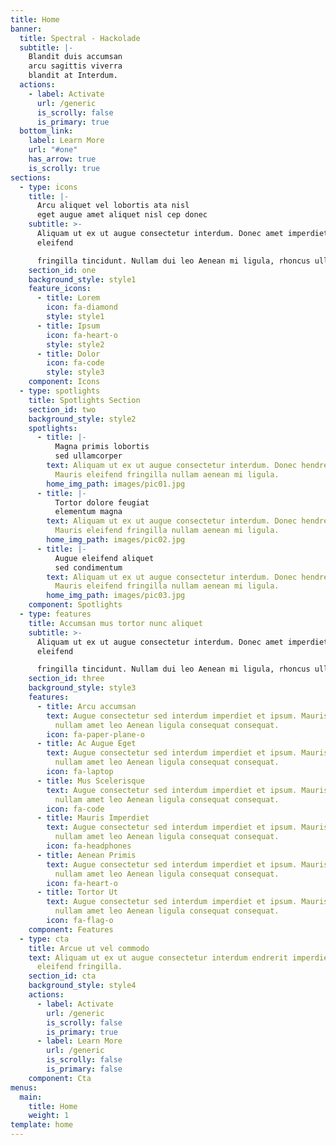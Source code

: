 ```yaml
---
title: Home
banner:
  title: Spectral - Hackolade
  subtitle: |-
    Blandit duis accumsan  
    arcu sagittis viverra  
    blandit at Interdum.
  actions:
    - label: Activate
      url: /generic
      is_scrolly: false
      is_primary: true
  bottom_link:
    label: Learn More
    url: "#one"
    has_arrow: true
    is_scrolly: true
sections:
  - type: icons
    title: |-
      Arcu aliquet vel lobortis ata nisl
      eget augue amet aliquet nisl cep donec
    subtitle: >-
      Aliquam ut ex ut augue consectetur interdum. Donec amet imperdiet
      eleifend  

      fringilla tincidunt. Nullam dui leo Aenean mi ligula, rhoncus ullamcorper.  
    section_id: one
    background_style: style1
    feature_icons:
      - title: Lorem
        icon: fa-diamond
        style: style1
      - title: Ipsum
        icon: fa-heart-o
        style: style2
      - title: Dolor
        icon: fa-code
        style: style3
    component: Icons
  - type: spotlights
    title: Spotlights Section
    section_id: two
    background_style: style2
    spotlights:
      - title: |-
          Magna primis lobortis
          sed ullamcorper
        text: Aliquam ut ex ut augue consectetur interdum. Donec hendrerit imperdiet.
          Mauris eleifend fringilla nullam aenean mi ligula.
        home_img_path: images/pic01.jpg
      - title: |-
          Tortor dolore feugiat
          elementum magna
        text: Aliquam ut ex ut augue consectetur interdum. Donec hendrerit imperdiet.
          Mauris eleifend fringilla nullam aenean mi ligula.
        home_img_path: images/pic02.jpg
      - title: |-
          Augue eleifend aliquet
          sed condimentum
        text: Aliquam ut ex ut augue consectetur interdum. Donec hendrerit imperdiet.
          Mauris eleifend fringilla nullam aenean mi ligula.
        home_img_path: images/pic03.jpg
    component: Spotlights
  - type: features
    title: Accumsan mus tortor nunc aliquet
    subtitle: >-
      Aliquam ut ex ut augue consectetur interdum. Donec amet imperdiet
      eleifend  

      fringilla tincidunt. Nullam dui leo Aenean mi ligula, rhoncus ullamcorper.
    section_id: three
    background_style: style3
    features:
      - title: Arcu accumsan
        text: Augue consectetur sed interdum imperdiet et ipsum. Mauris lorem tincidunt
          nullam amet leo Aenean ligula consequat consequat.
        icon: fa-paper-plane-o
      - title: Ac Augue Eget
        text: Augue consectetur sed interdum imperdiet et ipsum. Mauris lorem tincidunt
          nullam amet leo Aenean ligula consequat consequat.
        icon: fa-laptop
      - title: Mus Scelerisque
        text: Augue consectetur sed interdum imperdiet et ipsum. Mauris lorem tincidunt
          nullam amet leo Aenean ligula consequat consequat.
        icon: fa-code
      - title: Mauris Imperdiet
        text: Augue consectetur sed interdum imperdiet et ipsum. Mauris lorem tincidunt
          nullam amet leo Aenean ligula consequat consequat.
        icon: fa-headphones
      - title: Aenean Primis
        text: Augue consectetur sed interdum imperdiet et ipsum. Mauris lorem tincidunt
          nullam amet leo Aenean ligula consequat consequat.
        icon: fa-heart-o
      - title: Tortor Ut
        text: Augue consectetur sed interdum imperdiet et ipsum. Mauris lorem tincidunt
          nullam amet leo Aenean ligula consequat consequat.
        icon: fa-flag-o
    component: Features
  - type: cta
    title: Arcue ut vel commodo
    text: Aliquam ut ex ut augue consectetur interdum endrerit imperdiet amet
      eleifend fringilla.
    section_id: cta
    background_style: style4
    actions:
      - label: Activate
        url: /generic
        is_scrolly: false
        is_primary: true
      - label: Learn More
        url: /generic
        is_scrolly: false
        is_primary: false
    component: Cta
menus:
  main:
    title: Home
    weight: 1
template: home
---
```

